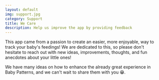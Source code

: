 ```yaml
---
layout: default
img: support.jpg
category: Support
title: We Care
description: Help us improve the app by providing feedback
---
```

This app came from a passion to create an easier, more enjoyable, way to track your baby's feedings! We are dedicated to this, so please don't hesitate to reach out with new ideas, improvements, thoughts, and fun anecdotes about your little ones!

We have many ideas on how to enhance the already great experience in Baby Patterns, and we can't wait to share them with you 😁.
